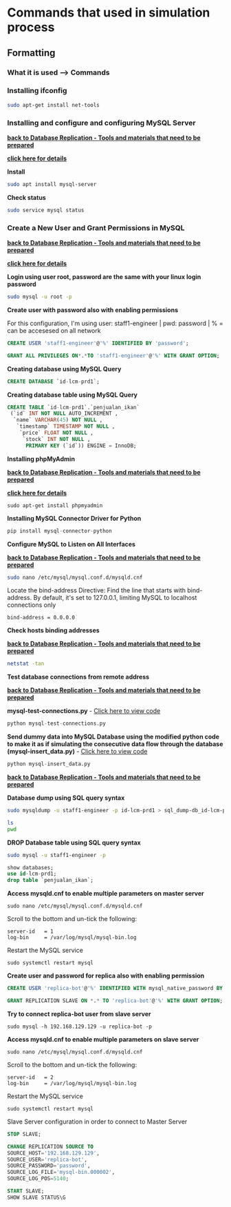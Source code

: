 # Commands that used in simulation process

## Formatting

### What it is used --> Commands

### Installing ifconfig

~~~bash
sudo apt-get install net-tools
~~~
<a id="drs-no-1"></a>
### Installing and configure and configuring MySQL Server

[**back to Database Replication - Tools and materials that need to be prepared**](/Database-Replication-Simulation/readme.md)

[**click here for details**](https://ubuntu.com/server/docs/install-and-configure-a-mysql-server)

**Install**

~~~bash
sudo apt install mysql-server
~~~

**Check status**

~~~bash
sudo service mysql status
~~~
### Create a New User and Grant Permissions in MySQL
[**back to Database Replication - Tools and materials that need to be prepared**](/Database-Replication-Simulation/readme.md)

[**click here for details**](https://www.digitalocean.com/community/tutorials/how-to-create-a-new-user-and-grant-permissions-in-mysql)
<a id="drs-no-2"></a>

**Login using user root, password are the same with your linux login password**
~~~bash
sudo mysql -u root -p
~~~

**Create user with password also with enabling permissions**

For this configuration, I'm using user: staff1-engineer | pwd: password | % = can be accesesed on all network
~~~sql
CREATE USER 'staff1-engineer'@'%' IDENTIFIED BY 'password';
~~~
~~~sql
GRANT ALL PRIVILEGES ON*.*TO 'staff1-engineer'@'%' WITH GRANT OPTION;
~~~

**Creating database using MySQL Query**
~~~sql
CREATE DATABASE `id-lcm-prd1`;
~~~

**Creating database table using MySQL Query**
~~~sql
CREATE TABLE `id-lcm-prd1`.`penjualan_ikan`
 (`id` INT NOT NULL AUTO_INCREMENT ,
  `name` VARCHAR(45) NOT NULL ,
   `timestamp` TIMESTAMP NOT NULL ,
    `price` FLOAT NOT NULL ,
     `stock` INT NOT NULL ,
      PRIMARY KEY (`id`)) ENGINE = InnoDB;
~~~

**Installing phpMyAdmin**

[**back to Database Replication - Tools and materials that need to be prepared**](/Database-Replication-Simulation/readme.md)

[**click here for details**](https://www.hostinger.com/tutorials/how-to-install-and-setup-phpmyadmin-on-ubuntu)
~~~
sudo apt-get install phpmyadmin
~~~

**Installing MySQL Connector Driver for Python**
~~~python
pip install mysql-connector-python
~~~
**Configure MySQL to Listen on All Interfaces**

[**back to Database Replication - Tools and materials that need to be prepared**](/Database-Replication-Simulation/readme.md)
~~~bash
sudo nano /etc/mysql/mysql.conf.d/mysqld.cnf
~~~
Locate the bind-address Directive: Find the line that starts with bind-address. By default, it's set to 127.0.0.1, limiting MySQL to localhost connections only
~~~
bind-address = 0.0.0.0
~~~

**Check hosts binding addresses**

[**back to Database Replication - Tools and materials that need to be prepared**](/Database-Replication-Simulation/readme.md)
~~~bash
netstat -tan
~~~

**Test database connections from remote address**

[**back to Database Replication - Tools and materials that need to be prepared**](/Database-Replication-Simulation/readme.md)

**mysql-test-connections.py** - [Click here to view code](/Database-Replication-Simulation/mysql-test-connections.py)

~~~python
python mysql-test-connections.py
~~~

**Send dummy data into MySQL Database using the modified python code to make it as if simulating the consecutive data flow through the database (mysql-insert_data.py)** - [Click here to view code](/Database-Replication-Simulation/mysql-insert_data.py)

~~~python
python mysql-insert_data.py
~~~

[**back to Database Replication - Tools and materials that need to be prepared**](/Database-Replication-Simulation/readme.md)

**Database dump using SQL query syntax**

~~~bash
sudo mysqldump -u staff1-engineer -p id-lcm-prd1 > sql_dump-db_id-lcm-prd1.sql
~~~
~~~bash
ls
pwd
~~~

**DROP Database table using SQL query syntax**

~~~bash
sudo mysql -u staff1-engineer -p
~~~
~~~sql
show databases;
use id-lcm-prd1;
drop table `penjualan_ikan`;
~~~

**Access mysqld.cnf to enable multiple parameters on master server**
~~~
sudo nano /etc/mysql/mysql.conf.d/mysqld.cnf
~~~
Scroll to the bottom and un-tick the following:
~~~nano
server-id   = 1
log-bin     = /var/log/mysql/mysql-bin.log
~~~
Restart the MySQL service
~~~
sudo systemctl restart mysql
~~~

**Create user and password for replica also with enabling permission**

~~~sql
CREATE USER 'replica-bot'@'%' IDENTIFIED WITH mysql_native_password BY 'password';
~~~
~~~sql
GRANT REPLICATION SLAVE ON *.* TO 'replica-bot'@'%' WITH GRANT OPTION;
~~~

**Try to connect replica-bot user from slave server**
~~~
sudo mysql -h 192.168.129.129 -u replica-bot -p
~~~

**Access mysqld.cnf to enable multiple parameters on slave server**
~~~
sudo nano /etc/mysql/mysql.conf.d/mysqld.cnf
~~~
Scroll to the bottom and un-tick the following:
~~~nano
server-id   = 2
log-bin     = /var/log/mysql/mysql-bin.log
~~~
Restart the MySQL service
~~~
sudo systemctl restart mysql
~~~

<a id="210"></a>
Slave Server configuration in order to connect to Master Server
~~~sql
STOP SLAVE;
~~~
~~~sql
CHANGE REPLICATION SOURCE TO
SOURCE_HOST='192.168.129.129',
SOURCE_USER='replica-bot',
SOURCE_PASSWORD='password',
SOURCE_LOG_FILE='mysql-bin.000002',
SOURCE_LOG_POS=5140;
~~~
~~~sql
START SLAVE;
SHOW SLAVE STATUS\G
~~~